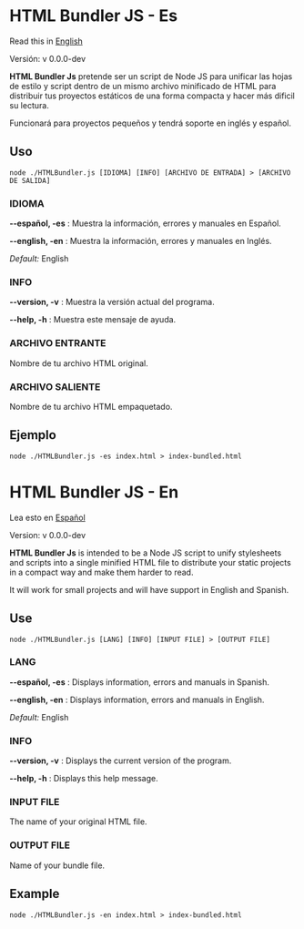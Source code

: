 # HTML Bundler JS - Es

Read this in [English](#html-bundler-js---en)

Versión: v 0.0.0-dev

**HTML Bundler Js** pretende ser un script de Node JS para unificar las hojas de estilo y script dentro de un mismo archivo minificado de HTML para distribuir tus proyectos estáticos de una forma compacta y hacer más dificil su lectura.

Funcionará para proyectos pequeños y tendrá soporte en inglés y español.

## Uso

```shell
node ./HTMLBundler.js [IDIOMA] [INFO] [ARCHIVO DE ENTRADA] > [ARCHIVO DE SALIDA]
```

### IDIOMA
**--español, -es** : Muestra la información, errores y manuales en Español.

**--english, -en** : Muestra la información, errores y manuales en Inglés.

*Default:* English

### INFO
**--version, -v** : Muestra la versión actual del programa.

**--help, -h** : Muestra este mensaje de ayuda.

### ARCHIVO ENTRANTE
Nombre de tu archivo HTML original.

### ARCHIVO SALIENTE
Nombre de tu archivo HTML empaquetado.

## Ejemplo
```shell
node ./HTMLBundler.js -es index.html > index-bundled.html
```

# HTML Bundler JS - En

Lea esto en [Español](#html-bundler-js---es)

Version: v 0.0.0-dev

**HTML Bundler Js** is intended to be a Node JS script to unify stylesheets and scripts into a single minified HTML file to distribute your static projects in a compact way and make them harder to read.

It will work for small projects and will have support in English and Spanish.

## Use

```shell
node ./HTMLBundler.js [LANG] [INFO] [INPUT FILE] > [OUTPUT FILE]
```

### LANG
**--español, -es** : Displays information, errors and manuals in Spanish.

**--english, -en** : Displays information, errors and manuals in English.

*Default:* English

### INFO
**--version, -v** : Displays the current version of the program.

**--help, -h** : Displays this help message.

### INPUT FILE
The name of your original HTML file.

### OUTPUT FILE
Name of your bundle file.

## Example
```shell
node ./HTMLBundler.js -en index.html > index-bundled.html
```
